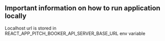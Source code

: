 ## Important information on how to run application locally

Localhost url is stored in REACT_APP_PITCH_BOOKER_API_SERVER_BASE_URL env variable
